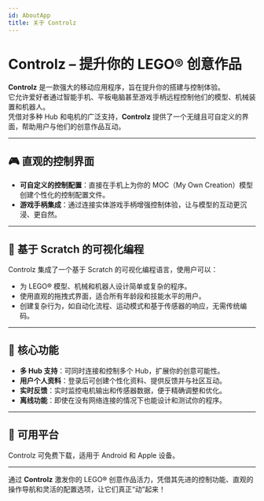 ```yaml
---
id: AboutApp
title: 关于 Controlz
---
```


# Controlz – 提升你的 LEGO® 创意作品

**Controlz** 是一款强大的移动应用程序，旨在提升你的搭建与控制体验。  
它允许爱好者通过智能手机、平板电脑甚至游戏手柄远程控制他们的模型、机械装置和机器人。  
凭借对多种 Hub 和电机的广泛支持，**Controlz** 提供了一个无缝且可自定义的界面，帮助用户与他们的创意作品互动。

---

## 🎮 直观的控制界面

- **可自定义的控制配置**：直接在手机上为你的 MOC（My Own Creation）模型创建个性化的控制配置文件。  
- **游戏手柄集成**：通过连接实体游戏手柄增强控制体验，让与模型的互动更沉浸、更自然。

---

## 🧱 基于 Scratch 的可视化编程

Controlz 集成了一个基于 Scratch 的可视化编程语言，使用户可以：

- 为 LEGO® 模型、机械和机器人设计简单或复杂的程序。  
- 使用直观的拖拽式界面，适合所有年龄段和技能水平的用户。  
- 创建复杂行为，如自动化流程、运动模式和基于传感器的响应，无需传统编码。

---

## 🌟 核心功能

- **多 Hub 支持**：可同时连接和控制多个 Hub，扩展你的创意可能性。  
- **用户个人资料**：登录后可创建个性化资料、提供反馈并与社区互动。  
- **实时反馈**：实时监控电机输出和传感器数据，便于精确调整和优化。  
- **离线功能**：即使在没有网络连接的情况下也能设计和测试你的程序。

---

## 📱 可用平台

Controlz 可免费下载，适用于 Android 和 Apple 设备。

---

通过 **Controlz** 激发你的 LEGO® 创意作品活力，凭借其先进的控制功能、直观的操作导航和灵活的配置选项，让它们真正“动”起来！